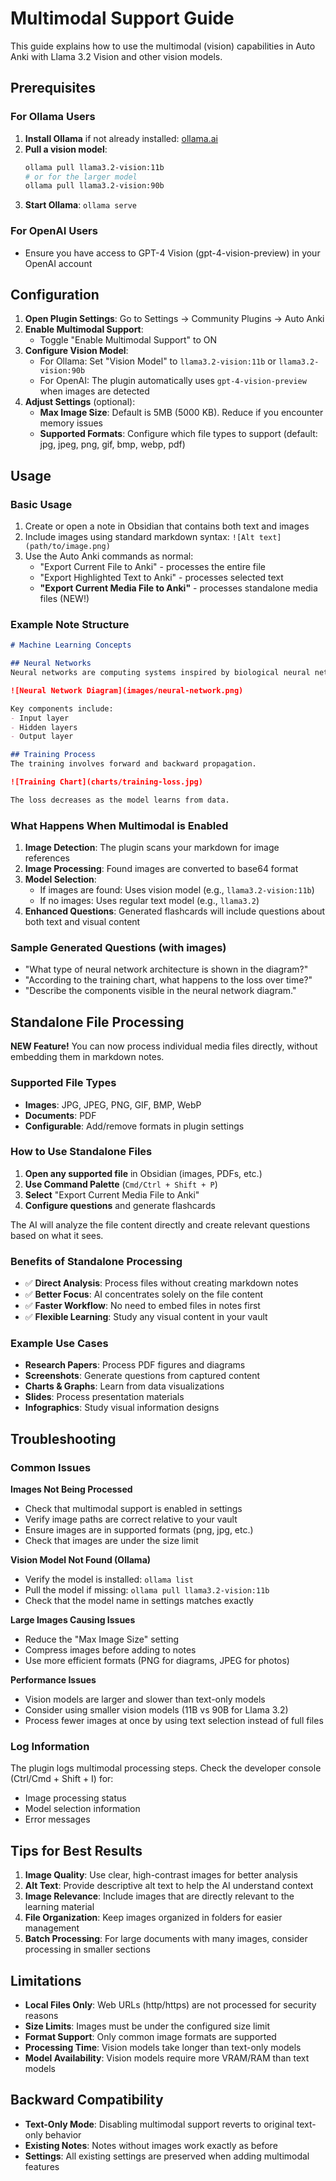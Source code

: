 # Multimodal Support Guide

This guide explains how to use the multimodal (vision) capabilities in Auto Anki with Llama 3.2 Vision and other vision models.

## Prerequisites

### For Ollama Users
1. **Install Ollama** if not already installed: [ollama.ai](https://ollama.ai/)
2. **Pull a vision model**:
   ```bash
   ollama pull llama3.2-vision:11b
   # or for the larger model
   ollama pull llama3.2-vision:90b
   ```
3. **Start Ollama**: `ollama serve`

### For OpenAI Users
- Ensure you have access to GPT-4 Vision (gpt-4-vision-preview) in your OpenAI account

## Configuration

1. **Open Plugin Settings**: Go to Settings → Community Plugins → Auto Anki
2. **Enable Multimodal Support**: 
   - Toggle "Enable Multimodal Support" to ON
3. **Configure Vision Model**:
   - For Ollama: Set "Vision Model" to `llama3.2-vision:11b` or `llama3.2-vision:90b`
   - For OpenAI: The plugin automatically uses `gpt-4-vision-preview` when images are detected
4. **Adjust Settings** (optional):
   - **Max Image Size**: Default is 5MB (5000 KB). Reduce if you encounter memory issues
   - **Supported Formats**: Configure which file types to support (default: jpg, jpeg, png, gif, bmp, webp, pdf)

## Usage

### Basic Usage
1. Create or open a note in Obsidian that contains both text and images
2. Include images using standard markdown syntax: `![Alt text](path/to/image.png)`
3. Use the Auto Anki commands as normal:
   - "Export Current File to Anki" - processes the entire file
   - "Export Highlighted Text to Anki" - processes selected text
   - **"Export Current Media File to Anki"** - processes standalone media files (NEW!)

### Example Note Structure
```markdown
# Machine Learning Concepts

## Neural Networks
Neural networks are computing systems inspired by biological neural networks.

![Neural Network Diagram](images/neural-network.png)

Key components include:
- Input layer
- Hidden layers  
- Output layer

## Training Process
The training involves forward and backward propagation.

![Training Chart](charts/training-loss.jpg)

The loss decreases as the model learns from data.
```

### What Happens When Multimodal is Enabled
1. **Image Detection**: The plugin scans your markdown for image references
2. **Image Processing**: Found images are converted to base64 format
3. **Model Selection**: 
   - If images are found: Uses vision model (e.g., `llama3.2-vision:11b`)
   - If no images: Uses regular text model (e.g., `llama3.2`)
4. **Enhanced Questions**: Generated flashcards will include questions about both text and visual content

### Sample Generated Questions (with images)
- "What type of neural network architecture is shown in the diagram?"
- "According to the training chart, what happens to the loss over time?"
- "Describe the components visible in the neural network diagram."

## Standalone File Processing

**NEW Feature!** You can now process individual media files directly, without embedding them in markdown notes.

### Supported File Types
- **Images**: JPG, JPEG, PNG, GIF, BMP, WebP
- **Documents**: PDF
- **Configurable**: Add/remove formats in plugin settings

### How to Use Standalone Files
1. **Open any supported file** in Obsidian (images, PDFs, etc.)
2. **Use Command Palette** (`Cmd/Ctrl + Shift + P`)
3. **Select** "Export Current Media File to Anki"
4. **Configure questions** and generate flashcards

The AI will analyze the file content directly and create relevant questions based on what it sees.

### Benefits of Standalone Processing
- ✅ **Direct Analysis**: Process files without creating markdown notes
- ✅ **Better Focus**: AI concentrates solely on the file content
- ✅ **Faster Workflow**: No need to embed files in notes first
- ✅ **Flexible Learning**: Study any visual content in your vault

### Example Use Cases
- **Research Papers**: Process PDF figures and diagrams
- **Screenshots**: Generate questions from captured content  
- **Charts & Graphs**: Learn from data visualizations
- **Slides**: Process presentation materials
- **Infographics**: Study visual information designs

## Troubleshooting

### Common Issues

**Images Not Being Processed**
- Check that multimodal support is enabled in settings
- Verify image paths are correct relative to your vault
- Ensure images are in supported formats (png, jpg, etc.)
- Check that images are under the size limit

**Vision Model Not Found (Ollama)**
- Verify the model is installed: `ollama list`
- Pull the model if missing: `ollama pull llama3.2-vision:11b`
- Check that the model name in settings matches exactly

**Large Images Causing Issues**
- Reduce the "Max Image Size" setting
- Compress images before adding to notes
- Use more efficient formats (PNG for diagrams, JPEG for photos)

**Performance Issues**
- Vision models are larger and slower than text-only models
- Consider using smaller vision models (11B vs 90B for Llama 3.2)
- Process fewer images at once by using text selection instead of full files

### Log Information
The plugin logs multimodal processing steps. Check the developer console (Ctrl/Cmd + Shift + I) for:
- Image processing status
- Model selection information
- Error messages

## Tips for Best Results

1. **Image Quality**: Use clear, high-contrast images for better analysis
2. **Alt Text**: Provide descriptive alt text to help the AI understand context
3. **Image Relevance**: Include images that are directly relevant to the learning material
4. **File Organization**: Keep images organized in folders for easier management
5. **Batch Processing**: For large documents with many images, consider processing in smaller sections

## Limitations

- **Local Files Only**: Web URLs (http/https) are not processed for security reasons
- **Size Limits**: Images must be under the configured size limit
- **Format Support**: Only common image formats are supported
- **Processing Time**: Vision models take longer than text-only models
- **Model Availability**: Vision models require more VRAM/RAM than text models

## Backward Compatibility

- **Text-Only Mode**: Disabling multimodal support reverts to original text-only behavior
- **Existing Notes**: Notes without images work exactly as before
- **Settings**: All existing settings are preserved when adding multimodal features